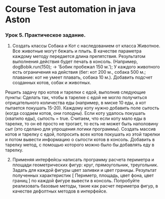 # Course Test automation in java Aston

### Урок 5. Практическое задание.

1. Создать классы Собака и Кот с наследованием от класса Животное.
Все животные могут бежать и плыть. В качестве параметра каждому методу передается длина препятствия. 
Результатом выполнения действия будет печать в консоль. (Например, dogBobik.run(150); -> 'Бобик пробежал 150 м.');
У каждого животного есть ограничения на действия (бег: кот 200 м., собака 500 м.; плавание: кот не умеет плавать, собака 10 м.).
Добавить подсчет созданных котов, собак и животных.

Решить задачу про котов и тарелки с едой, выполнив следующие пункты:
Сделать так, чтобы в тарелке с едой не могло получиться отрицательного количества еды (например, в миске 10 еды, а кот пытается покушать 15-20).
Каждому коту нужно добавить поле сытость (когда создаем котов, они голодны). Если коту удалось покушать (хватило еды), сытость = true.
Считаем, что если коту мало еды в тарелке, то он её просто не трогает, то есть не может быть наполовину 
сыт (это сделано для упрощения логики программы).
Создать массив котов и тарелку с едой, попросить всех котов покушать из этой тарелки и потом вывести информацию о сытости котов в консоль.
Добавить в тарелку метод, с помощью которого можно было бы добавлять еду в тарелку.

2. Применяя интерфейсы написать программу расчета периметра и площади геометрических фигур: круг, прямоугольник, треугольник.
Задать для каждой фигуры цвет заливки и цвет границы.
Результат полученных характеристик [ Периметр, площадь, цвет фона, цвет границ ] по каждой фигуре вывести в консоль.
Попробуйте реализовать базовые методы, такие как расчет периметра фигур, в качестве дефолтных методов в интерфейсе.